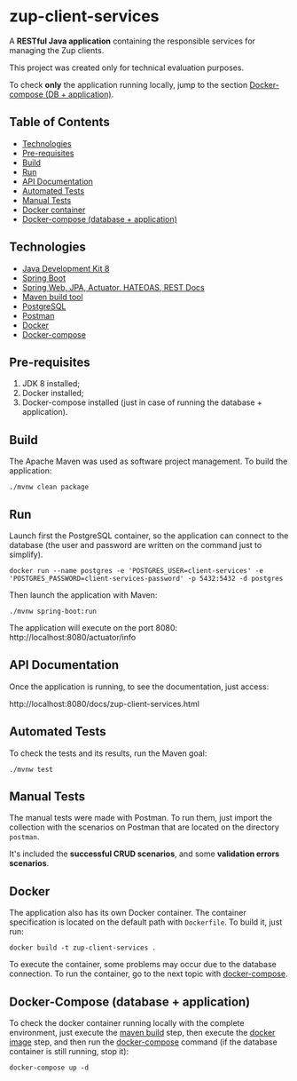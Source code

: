 # zup-client-services

A **RESTful Java application** containing the responsible services for managing the Zup clients.

This project was created only for technical evaluation purposes.

To check **only** the application running locally, jump to the section [Docker-compose (DB + application)](#docker-compose-database--application).

## Table of Contents

* [Technologies](#technologies)
* [Pre-requisites](#pre-requisites)
* [Build](#build)
* [Run](#run)
* [API Documentation](#api-documentation)
* [Automated Tests](#automated-tests)
* [Manual Tests](#manual-tests)
* [Docker container](#run)
* [Docker-compose (database + application)](#docker-compose-database--application)

## Technologies

* [Java Development Kit 8](https://www.oracle.com/java/technologies/javase-jdk8-downloads.html)
* [Spring Boot](https://spring.io/projects/spring-boot)
* [Spring Web, JPA, Actuator, HATEOAS, REST Docs](https://spring.io/projects/)
* [Maven build tool](https://maven.apache.org/)
* [PostgreSQL](https://www.postgresql.org/) 
* [Postman](https://www.postman.com/)
* [Docker](https://www.docker.com/)
* [Docker-compose](#docker-compose-database--application)

## Pre-requisites

1. JDK 8 installed;
2. Docker installed;
3. Docker-compose installed (just in case of running the database + application).

## Build

The Apache Maven was used as software project management. To build the application:

```
./mvnw clean package
```

## Run

Launch first the PostgreSQL container, so the application can connect to the database (the user and password are written on the command just to simplify). 

```
docker run --name postgres -e 'POSTGRES_USER=client-services' -e 'POSTGRES_PASSWORD=client-services-password' -p 5432:5432 -d postgres
```

Then launch the application with Maven:

```
./mvnw spring-boot:run
```

The application will execute on the port 8080: http://localhost:8080/actuator/info

## API Documentation

Once the application is running, to see the documentation, just access:

http://localhost:8080/docs/zup-client-services.html

## Automated Tests

To check the tests and its results, run the Maven goal:

```
./mvnw test
```

## Manual Tests

The manual tests were made with Postman. To run them, just import the collection with the scenarios on Postman that are located on the directory `postman`.

It's included the **successful CRUD scenarios**, and some **validation errors scenarios**.

## Docker

The application also has its own Docker container. The container specification is located on the default path with `Dockerfile`. To build it, just run:

```
docker build -t zup-client-services .
```

To execute the container, some problems may occur due to the database connection. To run the container, go to the next topic with [docker-compose](#docker-compose-database--application).

## Docker-Compose (database + application)

To check the docker container running locally with the complete environment, just execute the [maven build](#build) step, then execute the [docker image](#docker) step, and then run the [docker-compose](https://docs.docker.com/compose/install/) command (if the database container is still running, stop it):

```
docker-compose up -d
```
